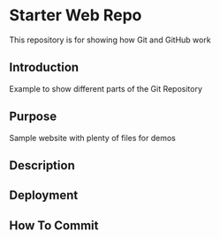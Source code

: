 # Starter Web Repo

This repository is for showing how Git and GitHub work

## Introduction

Example to show different parts of the Git Repository

## Purpose

Sample website with plenty of files for demos

## Description

## Deployment

## How To Commit


